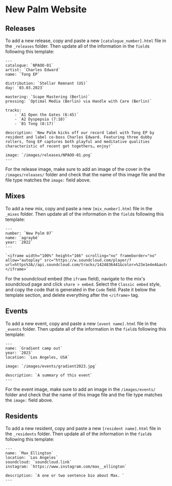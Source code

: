 # New Palm Website

## Releases

To add a new release, copy and paste a new `[catalogue_number].html` file in the `_releases` folder.
Then update all of the information in the `field`s following this template:

```
---
catalogue: `NPAOO-01`
artist: `Charles Edward`
name: `Tong EP`

distribution: `Stellar Remnant (US)`
day: `03.03.2023`

mastering: `Scape Mastering (Berlin)`
pressing: `Optimal Media (Berlin) via Handle with Care (Berlin)`

tracks:
    - `A1 Open the Gates (6:45)`
    - `A2 Dyspepsia (7:10)`
    - `B1 Tong (8:17)`

description: `New Palm kicks off our record label with Tong EP by resident and label co-boss Charles Edward. Featuring three dubby rollers, Tong EP captures both playful and meditative qualities characteristic of recent get togethers… enjoy!`

image: `/images/releases/NPAOO-01.png`
---
```

For the release image, make sure to add an image of the cover in the `/images/releases/` folder and check that the name of this image file and the file type matches the `image:` field above.

## Mixes

To add a new mix, copy and paste a new `[mix_number].html` file in the `_mixes` folder.
Then update all of the information in the `field`s following this template:

```
---
number: `New Palm 07`
name: `agraybé`
year: `2022`
---

`<iframe width="100%" height="166" scrolling="no" frameborder="no" allow="autoplay" src="https://w.soundcloud.com/player/?url=https%3A//api.soundcloud.com/tracks/1424836441&color=%23e1e4e4&auto_play=false&hide_related=false&show_comments=true&show_user=true&show_reposts=false&show_teaser=true"></iframe>`

```

For the soundcloud embed (the `iframe` field), navigate to the mix's soundcloud page and click `share > embed`. Select the `Classic embed` style, and copy the code that is generated in the `Code` field. Paste it below the template section, and delete everything after the `</iframe>` tag.

## Events

To add a new event, copy and paste a new `[event name].html` file in the `_events` folder.
Then update all of the information in the `field`s following this template:

```
---
name: `Gradient camp out`
year: `2023`
location: `Los Angeles, USA`

image: `/images/events/gradient2023.jpg`

description: `A summary of this event`
---
```

For the event image, make sure to add an image in the `/images/events/` folder and check that the name of this image file and the file type matches the `image:` field above.

## Residents

To add a new resident, copy and paste a new `[resident name].html` file in the `_residents` folder.
Then update all of the information in the `field`s following this template:

```
---
name: `Max Ellington`
location: `Los Angeles`
soundcloud: `soundcloud.link`
instagram: `https://www.instagram.com/max__ellington`

description: `A one or two sentence bio about Max. `
---
```

